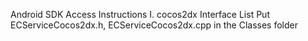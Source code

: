 Android SDK Access Instructions
Ⅰ. cocos2dx Interface List
	Put ECServiceCocos2dx.h, ECServiceCocos2dx.cpp in the Classes folder


